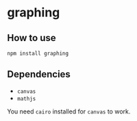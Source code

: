 # graphing

## How to use

`npm install graphing`


## Dependencies

- `canvas`
- `mathjs`

You need `cairo` installed for `canvas` to work.
